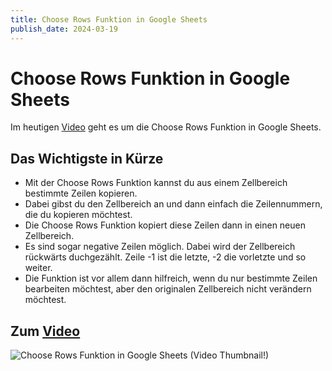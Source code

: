 ```yaml
---
title: Choose Rows Funktion in Google Sheets
publish_date: 2024-03-19
---
```


# Choose Rows Funktion in Google Sheets

Im heutigen [Video](https://youtu.be/lkSaOeiG4Qk) geht es um die Choose Rows Funktion in Google Sheets. 

## Das Wichtigste in Kürze

- Mit der Choose Rows Funktion kannst du aus einem Zellbereich bestimmte Zeilen kopieren.
- Dabei gibst du den Zellbereich an und dann einfach die Zeilennummern, die du kopieren möchtest.
- Die Choose Rows Funktion kopiert diese Zeilen dann in einen neuen Zellbereich.
- Es sind sogar negative Zeilen möglich. Dabei wird der Zellbereich rückwärts duchgezählt. Zeile -1 ist die letzte, -2 die vorletzte und so weiter.
- Die Funktion ist vor allem dann hilfreich, wenn du nur bestimmte Zeilen bearbeiten möchtest, aber den originalen Zellbereich nicht verändern möchtest.

## Zum [Video](https://youtu.be/lkSaOeiG4Qk)

![Choose Rows Funktion in Google Sheets (Video Thumbnail!)](../../thumbnails/Fertig570.jpg "Choose Rows Funktion in Google Sheets (Video Thumbnail!)")